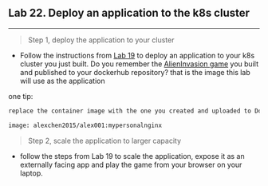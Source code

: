 ## Lab 22. Deploy an application to the k8s cluster
___

> Step 1, deploy the application to your cluster

* Follow the instructions from [Lab 19](https://github.com/alexchenuw/devopslabs/tree/main/Lab-19) to deploy an application to your k8s cluster you just built. Do you remember the [AlienInvasion game](https://github.com/alexchenuw/devopslabs/tree/main/Lab-8) you built and published to your dockerhub repository? that is the image this lab will use as the application

one tip:

```bash
replace the container image with the one you created and uploaded to Dockerhub. an example will be:

image: alexchen2015/alex001:mypersonalnginx

```
> Step 2, scale the application to larger capacity

* follow the steps from Lab 19 to scale the application, expose it as an externally facing app and play the game from your browser on your laptop.

